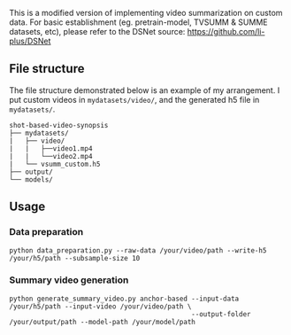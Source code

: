 This is a modified version of implementing video summarization on custom data.
For basic establishment (eg. pretrain-model, TVSUMM & SUMME datasets, etc), please refer to the DSNet source: https://github.com/li-plus/DSNet

## File structure 
The file structure demonstrated below is an example of my arrangement.
I put custom videos in `mydatasets/video/`, and the generated h5 file in `mydatasets/`.
```
shot-based-video-synopsis
├── mydatasets/
|   ├── video/
|   |   ├──video1.mp4
|   |   └──video2.mp4
|   └── vsumm_custom.h5
├── output/
└── models/
```

## Usage
### Data preparation
```
python data_preparation.py --raw-data /your/video/path --write-h5 /your/h5/path --subsample-size 10
```
### Summary video generation
```
python generate_summary_video.py anchor-based --input-data /your/h5/path --input-video /your/video/path \
                                              --output-folder /your/output/path --model-path /your/model/path 
```